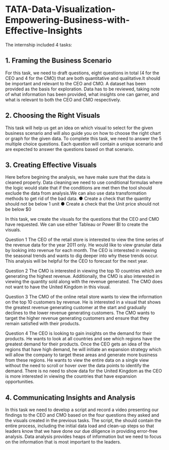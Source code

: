 # TATA-Data-Visualization-Empowering-Business-with-Effective-Insights
The internship included 4 tasks:

## 1. Framing the Business Scenario
For this task, we need to draft questions, eight questions in total (4 for the CEO and 4 for the CMO) that are both quantitative and qualitative.It should be            important and relevant to the CEO and CMO.
A dataset has been provided as the basis for exploration. Data has to be reviewed, taking note of what information has been provided, what insights one can             garner, and what is relevant to both the CEO and CMO respectively.
        
## 2. Choosing the Right Visuals
This task will help us get an idea on which visual to select for the given business scenario and will also guide you on how to choose the right chart or graph for     the given data. To complete this task, we need to answer the 5 multiple choice questions. Each question will contain a unique scenario and are expected to answer        the questions based on that scenario.
       
## 3. Creating Effective Visuals
Here before begining the analysis, we have make sure that the data is cleaned properly. 
Data cleaning:we need to use conditional formulas where the logic would state that if the conditions are met then the tool should exclude the data from                analysis.We can also use data transformation methods to get rid of the bad data.
● Create a check that the quantity should not be below 1 unit
● Create a check that the Unit price should not be below $0
       
In this task, we create the visuals for the questions that the CEO and CMO have requested. We can use either Tableau or Power BI to create the visuals.
       
Question 1
The CEO of the retail store is interested to view the time series of the revenue data for the year 2011 only. He would like to view granular data by looking into revenue for each month. The CEO is interested in viewing the seasonal trends and wants to dig deeper into why these trends occur. This analysis will be helpful for the CEO to forecast for the next year.

Question 2
The CMO is interested in viewing the top 10 countries which are generating the highest revenue. Additionally, the CMO is also interested in viewing the quantity sold along with the revenue generated. The CMO does not want to have the United Kingdom in this visual.

Question 3
The CMO of the online retail store wants to view the information on the top 10 customers by revenue. He is interested in a visual that shows the greatest revenue generating customer at the start and gradually declines to the lower revenue generating customers. The CMO wants to target the higher revenue generating customers and ensure that they remain satisfied with their products.

Question 4
The CEO is looking to gain insights on the demand for their products. He wants to look at all countries and see which regions have the greatest demand for their products. Once the CEO gets an idea of the regions that have high demand, he will initiate an expansion strategy which will allow the company to target these areas and generate more business from these regions. He wants to view the entire data on a single view without the need to scroll or hover over the data points to identify the demand. There is no need to show data for the United Kingdom as the CEO is more interested in viewing the countries that have expansion opportunities.
       
## 4. Communicating Insights and Analysis
In this task we need to develop a script and record a video presenting our findings to the CEO and CMO based on the four questions they asked and the visuals           created in the previous tasks.
The script, the should contain the entire process, including the initial data load and clean-up steps so that leaders know that we have done our due diligence in       providing error-free analysis. 
Data analysis provides heaps of information but we need to focus on the information that is most important to the leaders.
       
       
       
       
       
       
       
       
       
       
       
       
